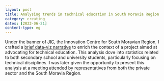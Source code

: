 ```yaml
---
layout: post
title: Analysing trends in technical education in South Moravia Region
category: creating
dates: [2023-06-21]
content-type: eg
---
```


Under the banner of [JIC](https://www.jic.cz/en/), the Innovation Centre for South Moravian Region, I crafted a [brief data-viz narrative](https://docs.google.com/presentation/d/1-6QRUlGUtmOWvlxYgKrzp-LMesll8DrkTCFm3xrhR-E/edit?usp=sharing) to enrich the context of a project aimed at advocating for technical education. This analysis dove into statistics related to both secondary school and university students, particularly focusing on technical disciplines. I was later given the opportunity to present this analysis at a meeting attended by representatives from both the private sector and the South Moravia Region.

